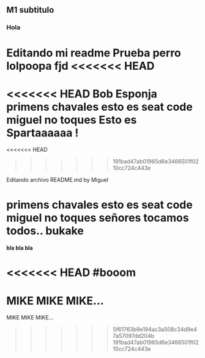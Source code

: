 ## M1 subtitulo
### Hola
Editando mi readme
Prueba perro
lolpoopa
fjd
<<<<<<< HEAD
=======
<<<<<<< HEAD
Bob Esponja
primens
chavales esto es seat code
miguel no toques
Esto es Spartaaaaaa !
=======
<<<<<<< HEAD
>>>>>>> 191bad47ab01965d6e3466501f0210cc724c443e

Editando archivo README.md by Miguel

primens
chavales esto es seat code
miguel no toques
señores tocamos todos.. bukake
=======
#### bla bla bla

<<<<<<< HEAD
#booom
=======

MIKE MIKE MIKE...
=======
MIKE MIKE MIKE...
>>>>>>> 5f61763b9e194ac3a508c34d9e47a57097dd204b
>>>>>>> 191bad47ab01965d6e3466501f0210cc724c443e
